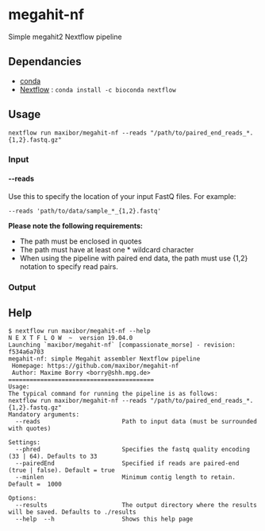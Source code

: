 # megahit-nf

Simple megahit2 Nextflow pipeline

## Dependancies

- [conda](https://conda.io/en/latest/) 
- [Nextflow](https://www.nextflow.io/) : `conda install -c bioconda nextflow`

## Usage

```
nextflow run maxibor/megahit-nf --reads "/path/to/paired_end_reads_*.{1,2}.fastq.gz"
```

### Input

#### --reads

Use this to specify the location of your input FastQ files. For example:

`--reads 'path/to/data/sample_*_{1,2}.fastq'`

**Please note the following requirements:**

- The path must be enclosed in quotes
- The path must have at least one * wildcard character
- When using the pipeline with paired end data, the path must use {1,2} notation to specify read pairs.


### Output


## Help

```
$ nextflow run maxibor/megahit-nf --help
N E X T F L O W  ~  version 19.04.0
Launching `maxibor/megahit-nf` [compassionate_morse] - revision: f534a6a703
megahit-nf: simple Megahit assembler Nextflow pipeline
 Homepage: https://github.com/maxibor/megahit-nf
 Author: Maxime Borry <borry@shh.mpg.de>
=========================================
Usage:
The typical command for running the pipeline is as follows:
nextflow run maxibor/megahit-nf --reads "/path/to/paired_end_reads_*.{1,2}.fastq.gz"
Mandatory arguments:
  --reads                       Path to input data (must be surrounded with quotes)

Settings:
  --phred                       Specifies the fastq quality encoding (33 | 64). Defaults to 33
  --pairedEnd                   Specified if reads are paired-end (true | false). Default = true
  --minlen                      Minimum contig length to retain. Default =  1000

Options:
  --results                     The output directory where the results will be saved. Defaults to ./results
  --help  --h                   Shows this help page
```
